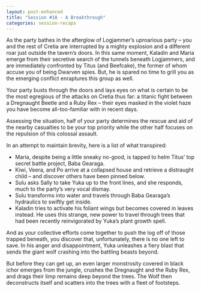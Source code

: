 ```yaml
---
layout: post-enhanced
title: "Session #18 - A Breakthrough"
categories: session-recaps
---
```


As the party bathes in the afterglow of Logjammer’s uproarious party – you and the rest of Cretia are interrupted by a mighty explosion and a different roar just outside the tavern’s doors. In this same moment, Kaladin and Maria emerge from their secretive search of the tunnels beneath Logjammers, and are immediately confronted by Titus (and Beefcake), the former of whom accuse you of being Dwarven spies. But, he is spared no time to grill you as the emerging conflict enraptures this group as well.

Your party busts through the doors and lays eyes on what is certain to be the most egregious of the attacks on Cretia thus far: a titanic fight between a Dregnaught Beetle and a Ruby Rex – their eyes masked in the violet haze you have become all-too-familiar with in recent days.

Assessing the situation, half of your party determines the rescue and aid of the nearby casualties to be your top priority while the other half focuses on the repulsion of this colossal assault.

In an attempt to maintain brevity, here is a list of what transpired:

- Maria, despite being a little sneaky no-good, is tapped to helm Titus’ top secret battle project, Baba Gearaga.
- Kiwi, Veera, and Po arrive at a collapsed house and retrieve a distraught child – and discover others have been pinned below.
- Sulu asks Sally to take Yuka up to the front lines, and she responds, much to the party’s very vocal dismay.
- Sulu transforms into water and travels through Baba Gearaga’s hydraulics to swiftly get inside. 
- Kaladin tries to activate his foliant wings but becomes covered in leaves instead. He uses this strange, new power to travel through trees that had been recently reinvigorated by Yuka’s plant growth spell.

And as your collective efforts come together to push the log off of those trapped beneath, you discover that, unfortunately, there is no one left to save. In his anger and disappointment, Yuka unleashes a fiery blast that sends the giant wolf crashing into the battling beasts beyond.

But before they can get up, an even larger monstrosity covered in black ichor emerges from the jungle, crushes the Dregnaught and the Ruby Rex, and drags their limp remains deep beyond the trees. The Wolf then deconstructs itself and scatters into the trees with a fleet of footsteps.

